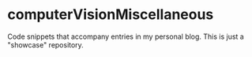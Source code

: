 # computerVisionMiscellaneous
Code snippets that accompany entries in my personal blog. This is just a "showcase" repository.

